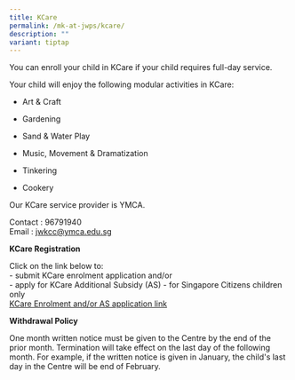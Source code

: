 ```yaml
---
title: KCare
permalink: /mk-at-jwps/kcare/
description: ""
variant: tiptap
---
```

<p>You can enroll your child in KCare if your child requires full-day service.</p>
<p>Your child will enjoy the following modular activities in KCare:</p>
<ul data-tight="true" class="tight">
<li>
<p>Art &amp; Craft</p>
</li>
<li>
<p>Gardening</p>
</li>
<li>
<p>Sand &amp; Water Play</p>
</li>
<li>
<p>Music, Movement &amp; Dramatization</p>
</li>
<li>
<p>Tinkering</p>
</li>
<li>
<p>Cookery</p>
</li>
</ul>
<p>Our KCare service provider is YMCA.</p>
<p>Contact : 96791940
<br>Email : <a href="mailto:jwkcc@ymca.edu.sg" rel="noopener noreferrer nofollow" target="_blank">jwkcc@ymca.edu.sg</a>
</p>
<p></p>
<p><strong>KCare Registration</strong>
</p>
<p>Click on the link below to:
<br>- submit KCare enrolment application and/or
<br>- apply for KCare Additional Subsidy (AS) - for Singapore Citizens children
only
<br><a href="go.gov.sg/kcare-application" rel="noopener nofollow" target="_blank">KCare Enrolment and/or AS application link</a>
</p>
<p></p>
<p><strong>Withdrawal Policy</strong>
</p>
<p>One month written notice must be given to the Centre by the end of the
prior month. Termination will take effect on the last day of the following
month. For example, if the written notice is given in January, the child's
last day in the Centre will be end of February.</p>